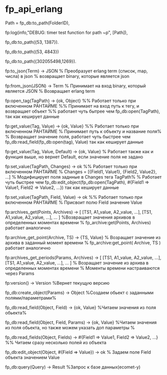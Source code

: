 # fp_api_erlang




Path = fp_db:to_path(FolderID),

fp:log(info,"DEBUG: timer test function for path ~p", [Path]),

fp_db:to_path({53, 1387}).

fp_db:to_path({53, 4843})

fp_db:to_path({302055498,1269}).



fp:to_json(Term) -> JSON
% Преобразует erlang term (список, map, числа) в json
% возвращает binary, которые является json

fp:from_json(JSON) -> Term
% Принимает на вход binary, который является JSON
% Возвращает erlang term

fp:open_tag(TagPath)  -> {ok, Object}
%% Работает только при включенном РАНТАЙМЕ
%% Принимает на вход путь к тегу, и возвращает объект
%% работает чуть бытрее чем fp_db:open(TagPath), так как кеширует данные

fp:get_value(Tag, Value) -> {ok, Value}
%% Работает только при включенном РАНТАЙМЕ
% Принимает путь к объекту и название поля%
% Возвращает значение поля, работает чуть быстрее чем fp_db:read_field(fp_db:open(tag), Value) так как кеширует данные


fp:get_value(Tag, Value, Default) -> {ok, Value}
% Работает также как и функция выше, но вернет Default, если значение поля не задано


fp:set_value(TagPath, Changes) -> ok
%% Работает только при включенном РАНТАЙМЕ
% Changes = [{Field1, Value1}, {Field2, Value2}, ...]
% Модифицирует поля заднные в Changes тега TagPath%
% Работает чуть быстрее чем fp_db:edit_object(fp_db:open(TagPath), #{Field1 => Value1, Field2 => Value2, ...}) так как кеширует данные


 fp:set_value(TagPath, Field, Value) -> ok
 %% Работает только при включенном РАНТАЙМЕ
 % Присвоит полю Field значение Value
 
 
 fp:archives_get(Points, Archives) -> [
 					[TS1, A1_value, A2_value, ...],
 					[TS1, A1_value, A2_value, ...],
 					...
 					]
 %Возвращает значения архивов в определенных моментах времени
 %  fp_archive:get(Points, Archives) работает аналогично

fp:archive_get_point(Archive, TS) -> {TS, Value}
% Возращает значение из архива в заданный момент времени
%  fp_archive:get_point( Archive, TS ) работает аналогично

fp:archives_get_periods(Params, Archives) -> [
 					[TS1, A1_value, A2_value, ...],
 					[TS1, A1_value, A2_value, ...],
 					...
 					]
% Возращает значение из архива в определенных моментах времени
% Моменты времени настраиваются через Params

fp:version() -> Version
%Вернет текущую версию 


fp_db:create_object(Params) -> Object
%Создаем обьект с заданными полями/параметрами%

fp_db:read_field(Object, Field) -> {ok, Value}
%Читаем значения из поля обьекта%


fp_db:read_field(Object, Field, Params) -> {ok, Value}
%Читаем значения из поля обьекта, но также можем указать доп параметры %
 
fp_db:read_fields(Object, Fields) -> #{Field1 => Value1, Field2 => Value2, ...}
%% Читаем сразу несколько полей из объекта

fp_db:edit_object(Object, #{Field => Value}) -> ok
% Задаем поле Field объекта значением Value

fp_db:query(Query) -> Result
%Запрос к базе данных(ecomet-у) 


 
 


